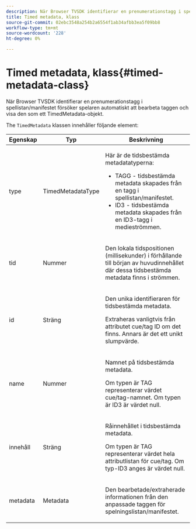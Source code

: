 ```yaml
---
description: När Browser TVSDK identifierar en prenumerationstagg i spellistan/manifestet försöker spelaren automatiskt att bearbeta taggen och visa den som ett TimedMetadata-objekt.
title: Timed metadata, klass
source-git-commit: 02ebc3548a254b2a6554f1ab34afbb3ea5f09bb8
workflow-type: tm+mt
source-wordcount: '228'
ht-degree: 0%

---
```


# Timed metadata, klass{#timed-metadata-class}

När Browser TVSDK identifierar en prenumerationstagg i spellistan/manifestet försöker spelaren automatiskt att bearbeta taggen och visa den som ett TimedMetadata-objekt.

The `TimedMetadata` klassen innehåller följande element:

<table id="table_5827A0626EDC45F68DC3E7644F3EFF69"> 
 <thead> 
  <tr> 
   <th colname="col1" class="entry"> Egenskap </th> 
   <th colname="col02" class="entry"> Typ </th> 
   <th colname="col2" class="entry"> Beskrivning </th> 
  </tr>
 </thead>
 <tbody> 
  <tr> 
   <td colname="col1"> <p>type </p> </td> 
   <td colname="col02"> <p><span class="codeph"> TimedMetadataType</span> </p> </td> 
   <td colname="col2"> <p>Här är de tidsbestämda metadatatyperna: 
     <ul id="ul_E79C375A54C64BF09A927EE8983E98E3"> 
      <li id="li_F1907521CDBE47E282A87AF0A7A1477A">TAGG - tidsbestämda metadata skapades från en tagg i spellistan/manifestet. </li> 
      <li id="li_5B0C0B0F247144709F86E6654A5AB500">ID3 - tidsbestämda metadata skapades från en ID3-tagg i medieströmmen. </li> 
     </ul> </p> </td> 
  </tr> 
  <tr> 
   <td colname="col1"> <p>tid </p> </td> 
   <td colname="col02"> <p>Nummer </p> </td> 
   <td colname="col2"> <p>Den lokala tidspositionen (millisekunder) i förhållande till början av huvudinnehållet där dessa tidsbestämda metadata finns i strömmen. </p> </td> 
  </tr> 
  <tr> 
   <td colname="col1"> <p>id </p> </td> 
   <td colname="col02"> <p>Sträng </p> </td> 
   <td colname="col2"> <p>Den unika identifieraren för tidsbestämda metadata. </p> <p>Extraheras vanligtvis från attributet cue/tag ID om det finns. Annars är det ett unikt slumpvärde. </p> </td> 
  </tr> 
  <tr> 
   <td colname="col1"> <p>name </p> </td> 
   <td colname="col02"> <p>Nummer </p> </td> 
   <td colname="col2"> <p>Namnet på tidsbestämda metadata. </p> <p>Om typen är TAG representerar värdet cue/tag-namnet. Om typen är ID3 är värdet null. </p> </td> 
  </tr> 
  <tr> 
   <td colname="col1"> <p>innehåll </p> </td> 
   <td colname="col02"> <p>Sträng </p> </td> 
   <td colname="col2"> <p>Råinnehållet i tidsbestämda metadata. </p> <p>Om typen är TAG representerar värdet hela attributlistan för cue/tag. Om typ-ID3 anges är värdet null. </p> </td> 
  </tr> 
  <tr> 
   <td colname="col1"> <p>metadata </p> </td> 
   <td colname="col02"> <p><span class="codeph"> Metadata</span> </p> </td> 
   <td colname="col2"> <p>Den bearbetade/extraherade informationen från den anpassade taggen för spelningslistan/manifestet. </p> </td> 
  </tr> 
 </tbody> 
</table>

